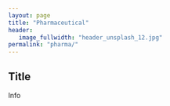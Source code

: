 ```yaml
---
layout: page
title: "Pharmaceutical"
header:
   image_fullwidth: "header_unsplash_12.jpg"
permalink: "pharma/"
---
```


## Title
Info
